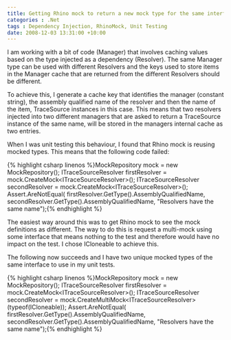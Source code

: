 ```yaml
---
title: Getting Rhino mock to return a new mock type for the same interface
categories : .Net
tags : Dependency Injection, RhinoMock, Unit Testing
date: 2008-12-03 13:31:00 +10:00
---
```


I am working with a bit of code (Manager) that involves caching values based on the type injected as a dependency (Resolver). The same Manager type can be used with different Resolvers and the keys used to store items in the Manager cache that are returned from the different Resolvers should be different. 

To achieve this, I generate a cache key that identifies the manager (constant string), the assembly qualified name of the resolver and then the name of the item, TraceSource instances in this case. This means that two resolvers injected into two different managers that are asked to return a TraceSource instance of the same name, will be stored in the managers internal cache as two entries. 

When I was unit testing this behaviour, I found that Rhino mock is reusing mocked types. This means that the following code failed: 

{% highlight csharp linenos %}MockRepository mock = new MockRepository(); ITraceSourceResolver firstResolver = mock.CreateMock<ITraceSourceResolver&gt;(); ITraceSourceResolver secondResolver = mock.CreateMock<ITraceSourceResolver&gt;(); Assert.AreNotEqual( firstResolver.GetType().AssemblyQualifiedName, secondResolver.GetType().AssemblyQualifiedName, "Resolvers have the same name");{% endhighlight %}

The easiest way around this was to get Rhino mock to see the mock definitions as different. The way to do this is request a multi-mock using some interface that means nothing to the test and therefore would have no impact on the test. I chose ICloneable to achieve this. 

The following now succeeds and I have two unique mocked types of the same interface to use in my unit tests. 

{% highlight csharp linenos %}MockRepository mock = new MockRepository(); ITraceSourceResolver firstResolver = mock.CreateMock<ITraceSourceResolver&gt;(); ITraceSourceResolver secondResolver = mock.CreateMultiMock<ITraceSourceResolver&gt;(typeof(ICloneable)); Assert.AreNotEqual( firstResolver.GetType().AssemblyQualifiedName, secondResolver.GetType().AssemblyQualifiedName, "Resolvers have the same name");{% endhighlight %}


